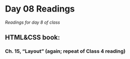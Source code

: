 # Day 08 Readings
*Readings for day 8 of class*

## HTML&CSS book:
### Ch. 15, “Layout” (again; repeat of Class 4 reading)

